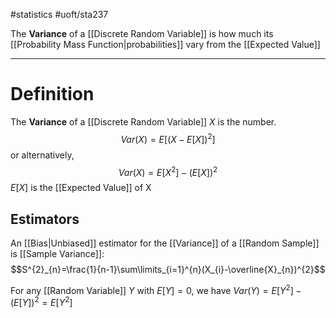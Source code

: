 #statistics 
#uoft/sta237 

The **Variance** of a [[Discrete Random Variable]] is how much its [[Probability Mass Function|probabilities]] vary from the [[Expected Value]]

---
# Definition
The **Variance** of a [[Discrete Random Variable]] *X* is the number. $$Var(X)=E[(X-E[X])^{2}]$$ or alternatively,$$Var(X)=E[X^2]-(E[X])^2$$
$E[X]$ is the [[Expected Value]] of X

## Estimators
An [[Bias|Unbiased]] estimator for the [[Variance]] of a [[Random Sample]] is [[Sample Variance]]:
$$S^{2}_{n}=\frac{1}{n-1}\sum\limits_{i=1}^{n}(X_{i}-\overline{X}_{n})^{2}$$

For any [[Random Variable]] $Y$ with $E[Y]=0$, we have
$Var(Y)=E[Y^{2}]-(E[Y])^{2}=E[Y^{2}]$